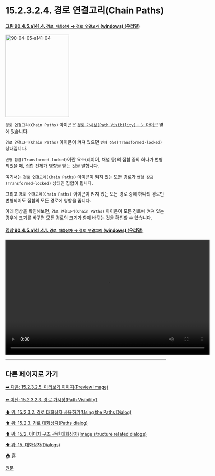 # 15.2.3.2.4. 경로 연결고리(Chain Paths)

<a id="90-04-05-a141-04"></a>

#### [그림 90.4.5.a141.4. `경로 대화상자` → `경로 연결고리` (windows) (우리말)](./90-04-0005-paths.md#90-04-05-a141-04)
<img width="200" height="257" alt="90-04-05-a141-04" src="https://github.com/wonder13662/gimp/assets/15767104/a6105f5f-6e63-4195-8c39-ada18bacfe91" />

`경로 연결고리(Chain Paths)` 아이콘은 [`경로 가시성(Path Visibility)` - 눈 아이콘](./15-02-03-02-03-path_visibility.md) 옆에 있습니다.

`경로 연결고리(Chain Paths)` 아이콘이 켜져 있으면 `변형 잠금(Transformed-locked)` 상태입니다.

`변형 잠금(Transformed-locked)`이란 요소(레이어, 채널 등)의 집합 중의 하나가 변형되었을 때, 집합 전체가 영향을 받는 것을 말합니다.

여기서는 `경로 연결고리(Chain Paths)` 아이콘이 켜져 있는 모든 경로가 `변형 잠금(Transformed-locked)` 상태인 집합이 됩니다.

그리고 `경로 연결고리(Chain Paths)` 아이콘이 켜져 있는 모든 경로 중에 하나의 경로만 변형되어도 집합의 모든 경로에 영향을 줍니다.

아래 영상을 확인해보면, `경로 연결고리(Chain Paths)` 아이콘이 모든 경로에 켜져 있는 경우에 크기를 바꾸면 모든 경로의 크기가 함께 바뀌는 것을 확인할 수 있습니다.

<a id="90-04-05-a141-04-01"></a>

#### [영상 90.4.5.a141.4.1. `경로 대화상자` → `경로 연결고리` (windows) (우리말)](./90-04-0005-paths.md#90-04-05-a141-04-01)
<video controls="controls" width="640" height="360" src="https://github.com/wonder13662/gimp/assets/15767104/8557107d-bb1f-47be-b795-97a306e24771"></video>

***

## 다른 페이지로 가기

[➡️ 다음: 15.2.3.2.5. 미리보기 이미지(Preview Image)](./15-02-03-02-05-preview_image.md)

[⬅️ 이전: 15.2.3.2.3. 경로 가시성(Path Visibility)](./15-02-03-02-03-path_visibility.md)

[⬆️ 위: 15.2.3.2. 경로 대화상자 사용하기(Using the Paths Dialog)](./15-02-03-02-00-using_the_paths_dialog.md)

[⬆️ 위: 15.2.3. 경로 대화상자(Paths dialog)](./15-02-03-00-paths-dialog.md)

[⬆️ 위: 15.2. 이미지 구조 관련 대화상자(Image structure related dialogs)](./15-02-00-image-structure-related-dialogs.md)

[⬆️ 위: 15. 대화상자(Dialogs)](./15-00-dialogs.md)

[🏠 홈](./00-home.md)

[원문](https://docs.gimp.org/2.10/ko/gimp-path-dialog.html#gimp-path-dialog-using)